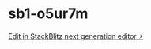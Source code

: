 # sb1-o5ur7m

[Edit in StackBlitz next generation editor ⚡️](https://stackblitz.com/~/github.com/alikarimy3/sb1-o5ur7m)